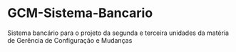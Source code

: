 # GCM-Sistema-Bancario
Sistema bancário para o projeto da segunda e terceira unidades da matéria de Gerência de Configuração e Mudanças
